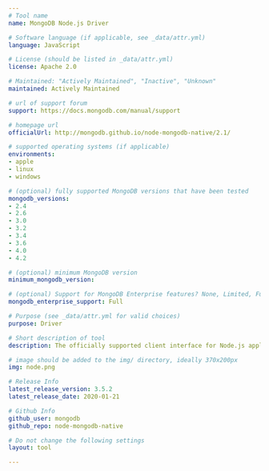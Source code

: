 ```yaml
---
# Tool name
name: MongoDB Node.js Driver

# Software language (if applicable, see _data/attr.yml)
language: JavaScript

# License (should be listed in _data/attr.yml)
license: Apache 2.0

# Maintained: "Actively Maintained", "Inactive", "Unknown"
maintained: Actively Maintained

# url of support forum
support: https://docs.mongodb.com/manual/support

# homepage url
officialUrl: http://mongodb.github.io/node-mongodb-native/2.1/

# supported operating systems (if applicable)
environments:
- apple
- linux
- windows

# (optional) fully supported MongoDB versions that have been tested
mongodb_versions:
- 2.4
- 2.6
- 3.0
- 3.2
- 3.4
- 3.6
- 4.0
- 4.2

# (optional) minimum MongoDB version
minimum_mongodb_version:

# (optional) Support for MongoDB Enterprise features? None, Limited, Full
mongodb_enterprise_support: Full

# Purpose (see _data/attr.yml for valid choices)
purpose: Driver

# Short description of tool
description: The officially supported client interface for Node.js applications.

# image should be added to the img/ directory, ideally 370x200px
img: node.png

# Release Info
latest_release_version: 3.5.2
latest_release_date: 2020-01-21

# Github Info
github_user: mongodb
github_repo: node-mongodb-native

# Do not change the following settings
layout: tool

---
```


